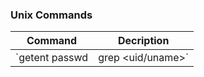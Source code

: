 ### Unix Commands

Command | Decription
---| --
`getent passwd | grep <uid/uname>` | To get the UID from UNAME or vice versa
